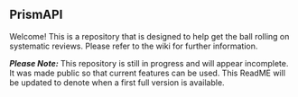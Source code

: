 ## PrismAPI

Welcome! This is a repository that is designed to help get the ball rolling on systematic reviews. Please refer to the wiki for further information.

***Please Note:*** This repository is still in progress and will appear incomplete. It was made public so that current features can be used. This ReadME will be updated to denote when a first full version is available.

